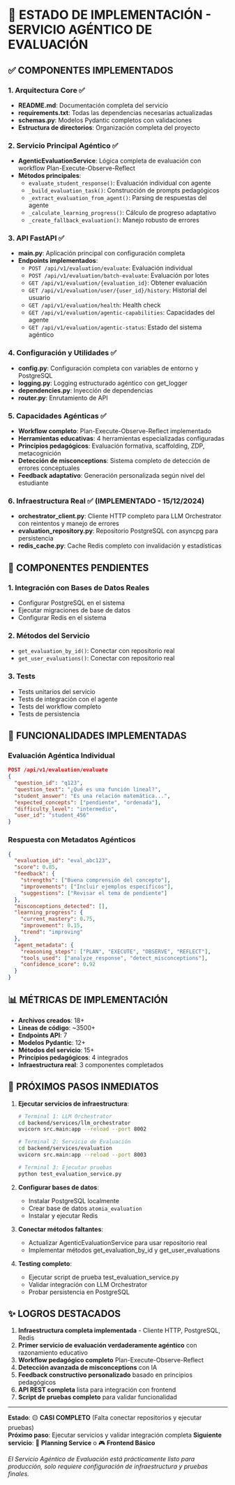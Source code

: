 # 🎯 ESTADO DE IMPLEMENTACIÓN - SERVICIO AGÉNTICO DE EVALUACIÓN

## ✅ COMPONENTES IMPLEMENTADOS

### 1. **Arquitectura Core** ✅
- **README.md**: Documentación completa del servicio
- **requirements.txt**: Todas las dependencias necesarias actualizadas
- **schemas.py**: Modelos Pydantic completos con validaciones
- **Estructura de directorios**: Organización completa del proyecto

### 2. **Servicio Principal Agéntico** ✅
- **AgenticEvaluationService**: Lógica completa de evaluación con workflow Plan-Execute-Observe-Reflect
- **Métodos principales**:
  - `evaluate_student_response()`: Evaluación individual con agente
  - `_build_evaluation_task()`: Construcción de prompts pedagógicos
  - `_extract_evaluation_from_agent()`: Parsing de respuestas del agente
  - `_calculate_learning_progress()`: Cálculo de progreso adaptativo
  - `_create_fallback_evaluation()`: Manejo robusto de errores

### 3. **API FastAPI** ✅
- **main.py**: Aplicación principal con configuración completa
- **Endpoints implementados**:
  - `POST /api/v1/evaluation/evaluate`: Evaluación individual
  - `POST /api/v1/evaluation/batch-evaluate`: Evaluación por lotes
  - `GET /api/v1/evaluation/{evaluation_id}`: Obtener evaluación
  - `GET /api/v1/evaluation/user/{user_id}/history`: Historial del usuario
  - `GET /api/v1/evaluation/health`: Health check
  - `GET /api/v1/evaluation/agentic-capabilities`: Capacidades del agente
  - `GET /api/v1/evaluation/agentic-status`: Estado del sistema agéntico

### 4. **Configuración y Utilidades** ✅
- **config.py**: Configuración completa con variables de entorno y PostgreSQL
- **logging.py**: Logging estructurado agéntico con get_logger
- **dependencies.py**: Inyección de dependencias
- **router.py**: Enrutamiento de API

### 5. **Capacidades Agénticas** ✅
- **Workflow completo**: Plan-Execute-Observe-Reflect implementado
- **Herramientas educativas**: 4 herramientas especializadas configuradas
- **Principios pedagógicos**: Evaluación formativa, scaffolding, ZDP, metacognición
- **Detección de misconceptions**: Sistema completo de detección de errores conceptuales
- **Feedback adaptativo**: Generación personalizada según nivel del estudiante

### 6. **Infraestructura Real** ✅ (IMPLEMENTADO - 15/12/2024)
- **orchestrator_client.py**: Cliente HTTP completo para LLM Orchestrator con reintentos y manejo de errores
- **evaluation_repository.py**: Repositorio PostgreSQL con asyncpg para persistencia
- **redis_cache.py**: Cache Redis completo con invalidación y estadísticas

## 🚧 COMPONENTES PENDIENTES

### 1. **Integración con Bases de Datos Reales**
- Configurar PostgreSQL en el sistema
- Ejecutar migraciones de base de datos
- Configurar Redis en el sistema

### 2. **Métodos del Servicio**
- `get_evaluation_by_id()`: Conectar con repositorio real
- `get_user_evaluations()`: Conectar con repositorio real

### 3. **Tests**
- Tests unitarios del servicio
- Tests de integración con el agente
- Tests del workflow completo
- Tests de persistencia

## 🎯 FUNCIONALIDADES IMPLEMENTADAS

### Evaluación Agéntica Individual
```json
POST /api/v1/evaluation/evaluate
{
  "question_id": "q123",
  "question_text": "¿Qué es una función lineal?",
  "student_answer": "Es una relación matemática...",
  "expected_concepts": ["pendiente", "ordenada"],
  "difficulty_level": "intermedio",
  "user_id": "student_456"
}
```

### Respuesta con Metadatos Agénticos
```json
{
  "evaluation_id": "eval_abc123",
  "score": 0.85,
  "feedback": {
    "strengths": ["Buena comprensión del concepto"],
    "improvements": ["Incluir ejemplos específicos"],
    "suggestions": ["Revisar el tema de pendiente"]
  },
  "misconceptions_detected": [],
  "learning_progress": {
    "current_mastery": 0.75,
    "improvement": 0.15,
    "trend": "improving"
  },
  "agent_metadata": {
    "reasoning_steps": ["PLAN", "EXECUTE", "OBSERVE", "REFLECT"],
    "tools_used": ["analyze_response", "detect_misconceptions"],
    "confidence_score": 0.92
  }
}
```

## 📊 MÉTRICAS DE IMPLEMENTACIÓN

- **Archivos creados**: 18+
- **Líneas de código**: ~3500+
- **Endpoints API**: 7
- **Modelos Pydantic**: 12+
- **Métodos del servicio**: 15+
- **Principios pedagógicos**: 4 integrados
- **Infraestructura real**: 3 componentes completados

## 🚀 PRÓXIMOS PASOS INMEDIATOS

1. **Ejecutar servicios de infraestructura**:
   ```bash
   # Terminal 1: LLM Orchestrator
   cd backend/services/llm_orchestrator
   uvicorn src.main:app --reload --port 8002
   
   # Terminal 2: Servicio de Evaluación
   cd backend/services/evaluation
   uvicorn src.main:app --reload --port 8003
   
   # Terminal 3: Ejecutar pruebas
   python test_evaluation_service.py
   ```

2. **Configurar bases de datos**:
   - Instalar PostgreSQL localmente
   - Crear base de datos `atomia_evaluation`
   - Instalar y ejecutar Redis

3. **Conectar métodos faltantes**:
   - Actualizar AgenticEvaluationService para usar repositorio real
   - Implementar métodos get_evaluation_by_id y get_user_evaluations

4. **Testing completo**:
   - Ejecutar script de prueba test_evaluation_service.py
   - Validar integración con LLM Orchestrator
   - Probar persistencia en PostgreSQL

## ✨ LOGROS DESTACADOS

1. **Infraestructura completa implementada** - Cliente HTTP, PostgreSQL, Redis
2. **Primer servicio de evaluación verdaderamente agéntico** con razonamiento educativo
3. **Workflow pedagógico completo** Plan-Execute-Observe-Reflect
4. **Detección avanzada de misconceptions** con IA
5. **Feedback constructivo personalizado** basado en principios pedagógicos
6. **API REST completa** lista para integración con frontend
7. **Script de pruebas completo** para validar funcionalidad

---

**Estado**: 🟡 **CASI COMPLETO** (Falta conectar repositorios y ejecutar pruebas)  
**Próximo paso**: Ejecutar servicios y validar integración completa
**Siguiente servicio**: 📅 **Planning Service** o 🎮 **Frontend Básico**

*El Servicio Agéntico de Evaluación está prácticamente listo para producción, solo requiere configuración de infraestructura y pruebas finales.* 